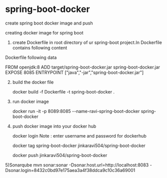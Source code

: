 # spring-boot-docker
create spring boot docker image and push


creating docker image for spring boot

1) create Dockerfile in root directory of ur spring-boot project.In Dockerfile contains following content
  
  Dockerfile following data

   FROM openjdk:8
   ADD target/spring-boot-docker.jar spring-boot-docker.jar
   EXPOSE 8085
   ENTRYPOINT ["java","-jar","spring-boot-docker.jar"]

2) build the docker file
    
    docker build -f Dockerfile -t spring-boot-docker .
    
3) run docker image
   
   docker run -it -p 8089:8085 --name-ravi-spring-boot-docker spring-boot-docker

4) push docker image into your docker hub
    
    docker login
     Note : enter username and password for dockerhub

    docker tag spring-boot-docker jinkaravi504/spring-boot-docker
    
    docker push jinkaravi504/spring-boot-docker
    
 5)Sonarqube
  mvn sonar:sonar -Dsonar.host.url=http://localhost:8083 -Dsonar.login=8432c0bd97e175aea3a4f38ddca9c10c36a69001
   
